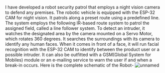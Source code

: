 I have developed a robot security patrol that employs a night vision camera to defend any premises. The robotic vehicle is equipped with the ESP-32 CAM for night vision. It patrols along a preset route using a predefined line. The system employs the following IR-based route system to patrol the assigned field, called a line follower system. To detect an intruder, it watches the designated area by the camera mounted on a Servo Motor, which rotates 360 degrees. It searches the surroundings with its camera to identify any human faces.  When it comes in front of a face, it will run facial recognition with the ESP-32 CAM to identify between the product user or a possible intruder. It can also be outfitted with a GSM(Global System for Mobiles) module or an e-mailing service to warn the user if and when a break-in occurs.
Here is the complete schematic of the Robot-
![unnamed](https://user-images.githubusercontent.com/58396532/169748497-7d01308b-3796-4114-bb6d-ee498049e03f.png)

